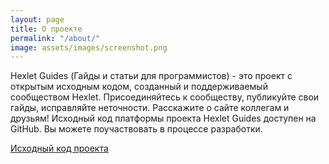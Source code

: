 ```yaml
---
layout: page
title: О проекте
permalink: "/about/"
image: assets/images/screenshot.png
---
```


Hexlet Guides (Гайды и статьи для программистов) - это проект с открытым исходным кодом, созданный и поддерживаемый сообществом Hexlet. Присоединяйтесь к сообществу, публикуйте свои гайды, исправляйте неточности. Расскажите о сайте коллегам и друзьям! Исходный код платформы проекта Hexlet Guides доступен на GitHub. Вы можете поучаствовать в процессе разработки.

[Исходный код проекта](https://github.com/Hexlet/hexletguides.github.io)

